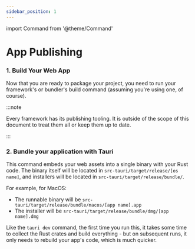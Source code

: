 ```yaml
---
sidebar_position: 1
---
```


import Command from '@theme/Command'

# App Publishing

### 1. Build Your Web App

Now that you are ready to package your project, you need to run your framework's or bundler's build command (assuming you're using one, of course).

:::note

Every framework has its publishing tooling. It is outside of the scope of this document to treat them all or keep them up to date.

:::

### 2. Bundle your application with Tauri

<Command name="build" />

This command embeds your web assets into a single binary with your Rust code. The binary itself will be located in `src-tauri/target/release/[os name]`, and installers will be located in `src-tauri/target/release/bundle/`.

For example, for MacOS:
- The runnable binary will be `src-tauri/target/release/bundle/macos/[app name].app`
- The installer will be `src-tauri/target/release/bundle/dmg/[app name].dmg`

Like the `tauri dev` command, the first time you run this, it takes some time to collect the Rust crates and build everything - but on subsequent runs, it only needs to rebuild your app's code, which is much quicker.
